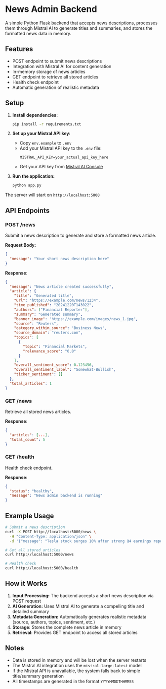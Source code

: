 # News Admin Backend

A simple Python Flask backend that accepts news descriptions, processes them through Mistral AI to generate titles and summaries, and stores the formatted news data in memory.

## Features

- POST endpoint to submit news descriptions
- Integration with Mistral AI for content generation
- In-memory storage of news articles
- GET endpoint to retrieve all stored articles
- Health check endpoint
- Automatic generation of realistic metadata

## Setup

1. **Install dependencies:**
   ```bash
   pip install -r requirements.txt
   ```

2. **Set up your Mistral API key:**
   - Copy `env.example` to `.env`
   - Add your Mistral API key to the `.env` file:
     ```
     MISTRAL_API_KEY=your_actual_api_key_here
     ```
   - Get your API key from [Mistral AI Console](https://console.mistral.ai/)

3. **Run the application:**
   ```bash
   python app.py
   ```

The server will start on `http://localhost:5000`

## API Endpoints

### POST /news
Submit a news description to generate and store a formatted news article.

**Request Body:**
```json
{
  "message": "Your short news description here"
}
```

**Response:**
```json
{
  "message": "News article created successfully",
  "article": {
    "title": "Generated title",
    "url": "https://example.com/news/1234",
    "time_published": "20241220T143022",
    "authors": ["Financial Reporter"],
    "summary": "Generated summary",
    "banner_image": "https://example.com/images/news_1.jpg",
    "source": "Reuters",
    "category_within_source": "Business News",
    "source_domain": "reuters.com",
    "topics": [
      {
        "topic": "Financial Markets",
        "relevance_score": "0.8"
      }
    ],
    "overall_sentiment_score": 0.123456,
    "overall_sentiment_label": "Somewhat-Bullish",
    "ticker_sentiment": []
  },
  "total_articles": 1
}
```

### GET /news
Retrieve all stored news articles.

**Response:**
```json
{
  "articles": [...],
  "total_count": 5
}
```

### GET /health
Health check endpoint.

**Response:**
```json
{
  "status": "healthy",
  "message": "News admin backend is running"
}
```

## Example Usage

```bash
# Submit a news description
curl -X POST http://localhost:5000/news \
  -H "Content-Type: application/json" \
  -d '{"message": "Tesla stock surges 10% after strong Q4 earnings report"}'

# Get all stored articles
curl http://localhost:5000/news

# Health check
curl http://localhost:5000/health
```

## How it Works

1. **Input Processing:** The backend accepts a short news description via POST request
2. **AI Generation:** Uses Mistral AI to generate a compelling title and detailed summary
3. **Metadata Generation:** Automatically generates realistic metadata (source, authors, topics, sentiment, etc.)
4. **Storage:** Stores the complete news article in memory
5. **Retrieval:** Provides GET endpoint to access all stored articles

## Notes

- Data is stored in memory and will be lost when the server restarts
- The Mistral AI integration uses the `mistral-large-latest` model
- If the Mistral API is unavailable, the system falls back to simple title/summary generation
- All timestamps are generated in the format `YYYYMMDDTHHMMSS` 